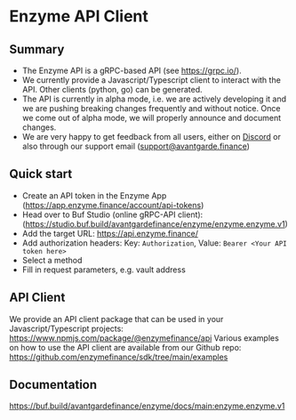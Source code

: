 # Enzyme API Client

## Summary

- The Enzyme API is a gRPC-based API (see https://grpc.io/).
- We currently provide a Javascript/Typescript client to interact with the API. Other clients (python, go) can be generated.
- The API is currently in alpha mode, i.e. we are actively developing it and we are pushing breaking changes frequently and without notice. Once we come out of alpha mode, we will properly announce and document changes.
- We are very happy to get feedback from all users, either on [Discord](https://discord.com/channels/515208056720719872/1099994775056285716) or also through our support email (support@avantgarde.finance)

## Quick start
- Create an API token in the Enzyme App (https://app.enzyme.finance/account/api-tokens)
- Head over to Buf Studio (online gRPC-API client): (https://studio.buf.build/avantgardefinance/enzyme/enzyme.enzyme.v1)
- Add the target URL: https://api.enzyme.finance/
- Add authorization headers: Key: `Authorization`, Value: `Bearer <Your API token here>`
- Select a method
- Fill in request parameters, e.g. vault address

## API Client
We provide an API client package that can be used in your Javascript/Typescript projects: https://www.npmjs.com/package/@enzymefinance/api
Various examples on how to use the API client are available from our Github repo: https://github.com/enzymefinance/sdk/tree/main/examples

## Documentation
https://buf.build/avantgardefinance/enzyme/docs/main:enzyme.enzyme.v1
